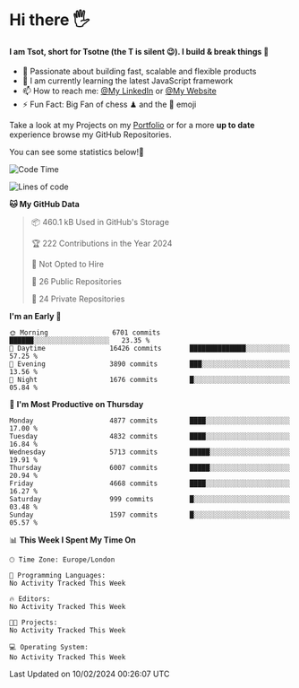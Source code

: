 # Hi there :raised_hand_with_fingers_splayed:
#### I am Tsot, short for Tsotne (the T is silent :wink:). I build & break things :space_invader:
- :telescope: Passionate about building fast, scalable and flexible products
- :seedling: I am currently learning the latest JavaScript framework 
- :mailbox: How to reach me: [@My LinkedIn](https://www.linkedin.com/in/tsotne-gvadzabia/) or [@My Website](https://tsotne.co.uk/contact)
- :zap: Fun Fact: Big Fan of chess ♟ and the 👾 emoji

Take a look at my Projects on my [Portfolio](https://tsotne.co.uk/) or for a more **up to date** experience browse my GitHub Repositories.

You can see some statistics below!:space_invader:
<!--START_SECTION:waka-->
![Code Time](http://img.shields.io/badge/Code%20Time-761%20hrs%202%20mins-blue)

![Lines of code](https://img.shields.io/badge/From%20Hello%20World%20I%27ve%20Written-10.4%20million%20lines%20of%20code-blue)

**🐱 My GitHub Data** 

> 📦 460.1 kB Used in GitHub's Storage 
 > 
> 🏆 222 Contributions in the Year 2024
 > 
> 🚫 Not Opted to Hire
 > 
> 📜 26 Public Repositories 
 > 
> 🔑 24 Private Repositories 
 > 
**I'm an Early 🐤** 

```text
🌞 Morning                6701 commits        ██████░░░░░░░░░░░░░░░░░░░   23.35 % 
🌆 Daytime                16426 commits       ██████████████░░░░░░░░░░░   57.25 % 
🌃 Evening                3890 commits        ███░░░░░░░░░░░░░░░░░░░░░░   13.56 % 
🌙 Night                  1676 commits        █░░░░░░░░░░░░░░░░░░░░░░░░   05.84 % 
```
📅 **I'm Most Productive on Thursday** 

```text
Monday                   4877 commits        ████░░░░░░░░░░░░░░░░░░░░░   17.00 % 
Tuesday                  4832 commits        ████░░░░░░░░░░░░░░░░░░░░░   16.84 % 
Wednesday                5713 commits        █████░░░░░░░░░░░░░░░░░░░░   19.91 % 
Thursday                 6007 commits        █████░░░░░░░░░░░░░░░░░░░░   20.94 % 
Friday                   4668 commits        ████░░░░░░░░░░░░░░░░░░░░░   16.27 % 
Saturday                 999 commits         █░░░░░░░░░░░░░░░░░░░░░░░░   03.48 % 
Sunday                   1597 commits        █░░░░░░░░░░░░░░░░░░░░░░░░   05.57 % 
```


📊 **This Week I Spent My Time On** 

```text
🕑︎ Time Zone: Europe/London

💬 Programming Languages: 
No Activity Tracked This Week

🔥 Editors: 
No Activity Tracked This Week

🐱‍💻 Projects: 
No Activity Tracked This Week

💻 Operating System: 
No Activity Tracked This Week
```


 Last Updated on 10/02/2024 00:26:07 UTC
<!--END_SECTION:waka-->
